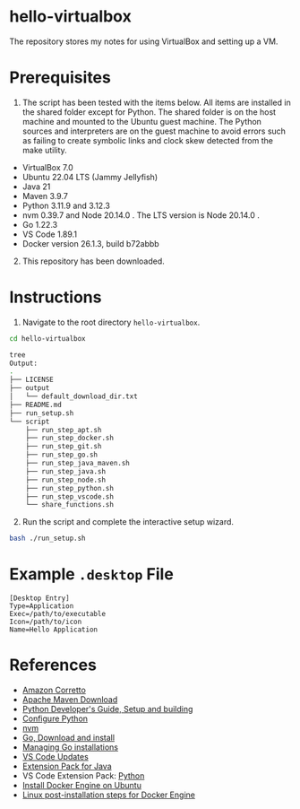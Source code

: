 # hello-virtualbox

The repository stores my notes for using VirtualBox and setting up a VM.

# Prerequisites

1. The script has been tested with the items below. All items are installed in the shared folder except for Python. The shared folder is on the host machine and mounted to the Ubuntu guest machine. The Python sources and interpreters are on the guest machine to avoid errors such as failing to create symbolic links and clock skew detected from the make utility.

* VirtualBox 7.0
* Ubuntu 22.04 LTS (Jammy Jellyfish)
* Java 21
* Maven 3.9.7
* Python 3.11.9 and 3.12.3
* nvm 0.39.7 and Node 20.14.0 . The LTS version is Node 20.14.0 .
* Go 1.22.3
* VS Code 1.89.1
* Docker version 26.1.3, build b72abbb

2. This repository has been downloaded.

# Instructions

1. Navigate to the root directory `hello-virtualbox`.
```bash
cd hello-virtualbox

tree
Output:
.
├── LICENSE
├── output
│   └── default_download_dir.txt
├── README.md
├── run_setup.sh
└── script
    ├── run_step_apt.sh
    ├── run_step_docker.sh
    ├── run_step_git.sh
    ├── run_step_go.sh
    ├── run_step_java_maven.sh
    ├── run_step_java.sh
    ├── run_step_node.sh
    ├── run_step_python.sh
    ├── run_step_vscode.sh
    └── share_functions.sh
```

2. Run the script and complete the interactive setup wizard.
```bash
bash ./run_setup.sh
```

# Example `.desktop` File

```text
[Desktop Entry]
Type=Application
Exec=/path/to/executable
Icon=/path/to/icon
Name=Hello Application
```

# References

* [Amazon Corretto](https://aws.amazon.com/corretto/?filtered-posts.sort-by=item.additionalFields.createdDate&filtered-posts.sort-order=desc)
* [Apache Maven Download](https://maven.apache.org/download.cgi)
* [Python Developer's Guide, Setup and building](https://devguide.python.org/getting-started/setup-building/)
* [Configure Python](https://docs.python.org/3/using/configure.html)
* [nvm](https://github.com/nvm-sh/nvm)
* [Go, Download and install](https://go.dev/doc/install)
* [Managing Go installations](https://go.dev/doc/manage-install)
* [VS Code Updates](https://code.visualstudio.com/updates)
* [Extension Pack for Java](https://marketplace.visualstudio.com/items?itemName=vscjava.vscode-java-pack)
* VS Code Extension Pack: [Python](https://marketplace.visualstudio.com/items?itemName=ms-python.python)
* [Install Docker Engine on Ubuntu](https://docs.docker.com/engine/install/ubuntu/)
* [Linux post-installation steps for Docker Engine](https://docs.docker.com/engine/install/linux-postinstall/)
